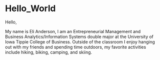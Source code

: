 # Hello_World

Hello,

My name is Eli Anderson, I am an Entrepreneurial Management and Business Analytics/Information Systems double major at the University of Iowa Tippie College of Business. Outside of the classroom I enjoy hanging out with my friends and spending time outdoors, my favorite activities include hiking, biking, camping, and skiing.
